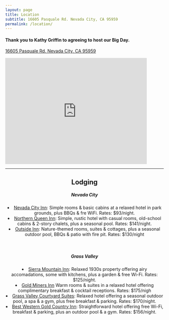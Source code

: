 ```yaml
---
layout: page
title: Location
subtitle: 16605 Pasquale Rd. Nevada City, CA 95959
permalink: /location/
---
```


<h4>Thank you to Kathy Griffin to agreeing to host our <b>Big Day</b>.</h4>
<p><a href="https://www.google.com/maps/place/16605+Pasquale+Rd,+Nevada+City,+CA+95959/@39.26251,-120.9135687,17z/data=!3m1!4b1!4m5!3m4!1s0x809b77c4726816c5:0x2e969181be851be5!8m2!3d39.26251!4d-120.91138">16605 Pasquale Rd. Nevada City, CA 95959</a></p>
<iframe src="https://www.google.com/maps/embed?pb=!1m18!1m12!1m3!1d3089.1347110392376!2d-120.91356868423331!3d39.26250997951591!2m3!1f0!2f0!3f0!3m2!1i1024!2i768!4f13.1!3m3!1m2!1s0x809b77c4726816c5%3A0x2e969181be851be5!2s16605%20Pasquale%20Rd%2C%20Nevada%20City%2C%20CA%2095959!5e0!3m2!1sen!2sus!4v1580262466699!5m2!1sen!2sus" width="450" height="338" frameborder="0" style="border:0;" allowfullscreen=""></iframe>
<hr />
<header>
 <h2>Lodging</h2>
    <h5>Nevada City</h5>
    <li><a href="https://nevadacityinn.net/">Nevada City Inn</a>: Simple rooms & basic cabins at a relaxed hotel in park grounds, plus BBQs & fre WiFi. Rates: $93/night.</li>
    <li><a href="https://northernqueeninn.com/">Northern Queen Inn</a>: Simple, rustic hotel with casual rooms, old-school cabins & 2-story chalets, plus a seasonal pool. Rates: $141/night.</li>
    <li><a href="https://outsideinn.com/">Outside Inn</a>: Nature-themed rooms, suites & cottages, plus a seasonal outdoor pool, BBQs & patio with fire pit. Rates: $130/night</li><br>
 <br>
    <h5>Grass Valley</h5>
    <li><a href="http://sierramountaininn.com/">Sierra Mountain Inn</a>: Relaxed 1930s property offering airy accomadations, some with kitchens, plus a garden & free Wi-Fi. Rates: $125/night.</li>
    <li><a href="https://www.choicehotels.com/california/grass-valley/ascend-hotels/cae68?source=gyxt">Gold Miners Inn</a> Warm rooms & suites in a relaxed hotel offering complimentary breakfast & cocktail receptions. Rates: $175/nigh</li>
    <li><a href="http://www.gvcourtyardsuites.com/">Grass Valley Courtyard Suites</a>: Relaxed hotel offering a seasonal outdoor pool, a spa & a gym, plus free breakfast & parking. Rates: $170/night.</li>
    <li><a href="https://www.bestwestern.com/en_US/book/hotels-in-grass-valley/best-western-gold-country-inn/propertyCode.05353.html">Best Western Gold Country Inn</a>: Straightforward hotel offering free Wi-Fi, breakfast & parking, plus an outdoor pool & a gym. Rates: $156/night.</li>


